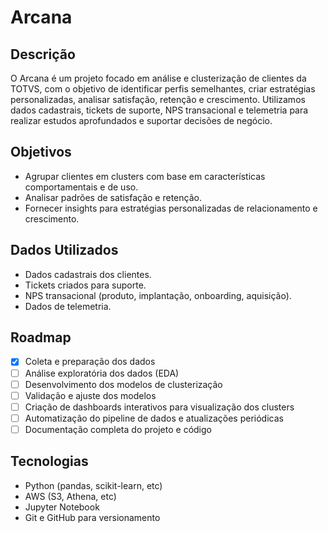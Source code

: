 # Arcana

## Descrição

O Arcana é um projeto focado em análise e clusterização de clientes da TOTVS, com o objetivo de identificar perfis semelhantes, criar estratégias personalizadas, analisar satisfação, retenção e crescimento. Utilizamos dados cadastrais, tickets de suporte, NPS transacional e telemetria para realizar estudos aprofundados e suportar decisões de negócio.

## Objetivos

- Agrupar clientes em clusters com base em características comportamentais e de uso.
- Analisar padrões de satisfação e retenção.
- Fornecer insights para estratégias personalizadas de relacionamento e crescimento.

## Dados Utilizados

- Dados cadastrais dos clientes.
- Tickets criados para suporte.
- NPS transacional (produto, implantação, onboarding, aquisição).
- Dados de telemetria.

## Roadmap

- [x] Coleta e preparação dos dados
- [ ] Análise exploratória dos dados (EDA)
- [ ] Desenvolvimento dos modelos de clusterização
- [ ] Validação e ajuste dos modelos
- [ ] Criação de dashboards interativos para visualização dos clusters
- [ ] Automatização do pipeline de dados e atualizações periódicas
- [ ] Documentação completa do projeto e código

## Tecnologias

- Python (pandas, scikit-learn, etc)
- AWS (S3, Athena, etc)
- Jupyter Notebook
- Git e GitHub para versionamento
